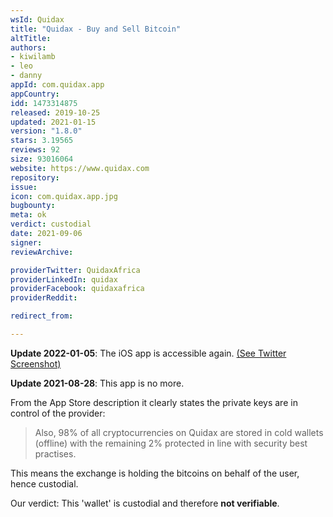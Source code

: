 ```yaml
---
wsId: Quidax
title: "Quidax - Buy and Sell Bitcoin"
altTitle: 
authors:
- kiwilamb
- leo
- danny
appId: com.quidax.app
appCountry: 
idd: 1473314875
released: 2019-10-25
updated: 2021-01-15
version: "1.8.0"
stars: 3.19565
reviews: 92
size: 93016064
website: https://www.quidax.com
repository: 
issue: 
icon: com.quidax.app.jpg
bugbounty: 
meta: ok
verdict: custodial
date: 2021-09-06
signer: 
reviewArchive:

providerTwitter: QuidaxAfrica
providerLinkedIn: quidax
providerFacebook: quidaxafrica
providerReddit: 

redirect_from:

---
```


**Update 2022-01-05**: The iOS app is accessible again. [(See Twitter Screenshot)](https://twitter.com/BitcoinWalletz/status/1478681726423470083)

**Update 2021-08-28**: This app is no more.

From the App Store description it clearly states the private keys are in control
of the provider:

> Also, 98% of all cryptocurrencies on Quidax are stored in cold wallets
  (offline) with the remaining 2% protected in line with security best
  practises.

This means the exchange is holding the bitcoins on behalf of the user, hence
custodial.

Our verdict: This 'wallet' is custodial and therefore **not verifiable**.
